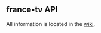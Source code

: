 ## france•tv API
All information is located in the [wiki](https://github.com/hyugogirubato/API-france-tv/wiki).
